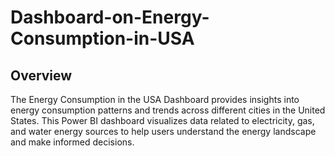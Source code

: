 # Dashboard-on-Energy-Consumption-in-USA
## Overview

The Energy Consumption in the USA Dashboard provides insights into energy consumption patterns and trends across different cities in the United States. This Power BI dashboard visualizes data related to electricity, gas, and water energy sources to help users understand the energy landscape and make informed decisions.
